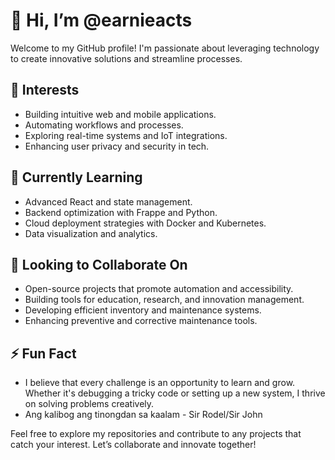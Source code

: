 # 👋 Hi, I’m @earnieacts

Welcome to my GitHub profile! I'm passionate about leveraging technology to create innovative solutions and streamline processes.

## 👀 Interests
- Building intuitive web and mobile applications.
- Automating workflows and processes.
- Exploring real-time systems and IoT integrations.
- Enhancing user privacy and security in tech.

## 🌱 Currently Learning
- Advanced React and state management.
- Backend optimization with Frappe and Python.
- Cloud deployment strategies with Docker and Kubernetes.
- Data visualization and analytics.

## 💞️ Looking to Collaborate On
- Open-source projects that promote automation and accessibility.
- Building tools for education, research, and innovation management.
- Developing efficient inventory and maintenance systems.
- Enhancing preventive and corrective maintenance tools.

## ⚡ Fun Fact
- I believe that every challenge is an opportunity to learn and grow. Whether it's debugging a tricky code or setting up a new system, I thrive on solving problems creatively.
- Ang kalibog ang tinongdan sa kaalam - Sir Rodel/Sir John

Feel free to explore my repositories and contribute to any projects that catch your interest. Let’s collaborate and innovate together!
